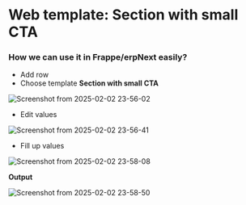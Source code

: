 # Web template: Section with small CTA

### How we can use it in Frappe/erpNext easily?

* Add row
* Choose template **Section with small CTA**

![Screenshot from 2025-02-02 23-56-02](https://github.com/user-attachments/assets/f490e09a-fafb-46c8-80cf-3576f75872d7)

* Edit values

![Screenshot from 2025-02-02 23-56-41](https://github.com/user-attachments/assets/d1dce6c1-47ad-4253-ad17-829e8200892f)

* Fill up values

![Screenshot from 2025-02-02 23-58-08](https://github.com/user-attachments/assets/658fe3eb-4a0e-4a4a-9381-28fc15551a7f)

**Output**

![Screenshot from 2025-02-02 23-58-50](https://github.com/user-attachments/assets/1d75e670-0e6f-48d4-8170-b046ac50cd96)
